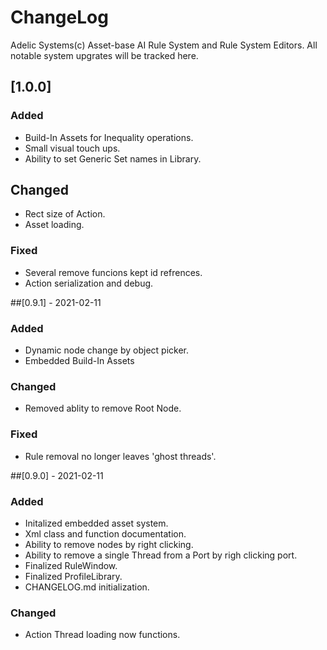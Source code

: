 # ChangeLog

Adelic Systems(c) Asset-base AI Rule System and Rule System Editors.
All notable system upgrates will be tracked here.

## [1.0.0]
### Added
- Build-In Assets for Inequality operations.
- Small visual touch ups.
- Ability to set Generic Set names in Library.

## Changed
- Rect size of Action.
- Asset loading.

### Fixed
- Several remove funcions kept id refrences.
- Action serialization and debug.

##[0.9.1] - 2021-02-11

### Added
- Dynamic node change by object picker.
- Embedded Build-In Assets

### Changed
- Removed ablity to remove Root Node.

### Fixed
- Rule removal no longer leaves 'ghost threads'.

##[0.9.0] - 2021-02-11

### Added
- Initalized embedded asset system.
- Xml class and function documentation.
- Ability to remove nodes by right clicking.
- Ability to remove a single Thread from a Port by righ clicking port.
- Finalized RuleWindow.
- Finalized ProfileLibrary.
- CHANGELOG.md initialization.

### Changed
- Action Thread loading now functions.
